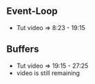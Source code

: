 ## Event-Loop
- Tut video => 8:23 - 19:15

## Buffers 
- Tut video => 19:15 - 27:25
- video is still remaining